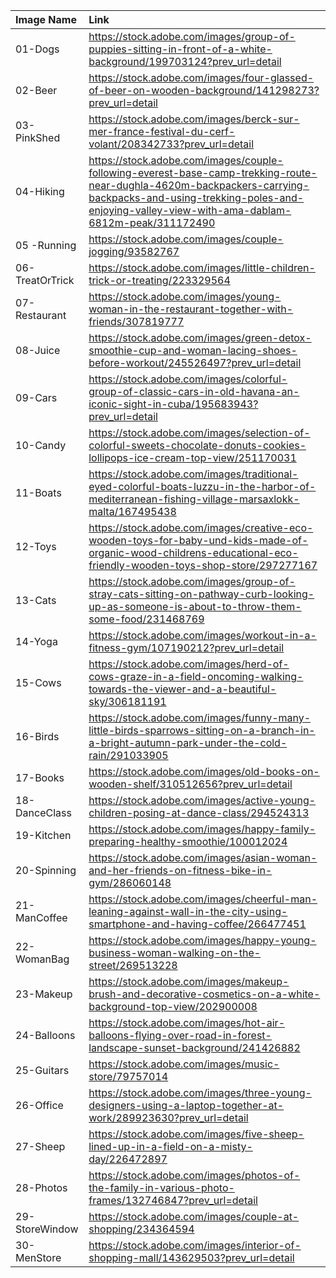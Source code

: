 | Image Name | Link |
| :-------------------- | :------------ |
| 01-Dogs | https://stock.adobe.com/images/group-of-puppies-sitting-in-front-of-a-white-background/199703124?prev_url=detail |
| 02-Beer | https://stock.adobe.com/images/four-glassed-of-beer-on-wooden-background/141298273?prev_url=detail |
| 03-PinkShed | https://stock.adobe.com/images/berck-sur-mer-france-festival-du-cerf-volant/208342733?prev_url=detail |
| 04-Hiking | https://stock.adobe.com/images/couple-following-everest-base-camp-trekking-route-near-dughla-4620m-backpackers-carrying-backpacks-and-using-trekking-poles-and-enjoying-valley-view-with-ama-dablam-6812m-peak/311172490 |
| 05 -Running | https://stock.adobe.com/images/couple-jogging/93582767 |
| 06-TreatOrTrick | https://stock.adobe.com/images/little-children-trick-or-treating/223329564 |
|07-Restaurant | https://stock.adobe.com/images/young-woman-in-the-restaurant-together-with-friends/307819777
| 08-Juice | https://stock.adobe.com/images/green-detox-smoothie-cup-and-woman-lacing-shoes-before-workout/245526497?prev_url=detail
| 09-Cars | https://stock.adobe.com/images/colorful-group-of-classic-cars-in-old-havana-an-iconic-sight-in-cuba/195683943?prev_url=detail
| 10-Candy | https://stock.adobe.com/images/selection-of-colorful-sweets-chocolate-donuts-cookies-lollipops-ice-cream-top-view/251170031
| 11-Boats | https://stock.adobe.com/images/traditional-eyed-colorful-boats-luzzu-in-the-harbor-of-mediterranean-fishing-village-marsaxlokk-malta/167495438
| 12-Toys | https://stock.adobe.com/images/creative-eco-wooden-toys-for-baby-und-kids-made-of-organic-wood-childrens-educational-eco-friendly-wooden-toys-shop-store/297277167
| 13-Cats | https://stock.adobe.com/images/group-of-stray-cats-sitting-on-pathway-curb-looking-up-as-someone-is-about-to-throw-them-some-food/231468769
| 14-Yoga | https://stock.adobe.com/images/workout-in-a-fitness-gym/107190212?prev_url=detail
| 15-Cows | https://stock.adobe.com/images/herd-of-cows-graze-in-a-field-oncoming-walking-towards-the-viewer-and-a-beautiful-sky/306181191
| 16-Birds | https://stock.adobe.com/images/funny-many-little-birds-sparrows-sitting-on-a-branch-in-a-bright-autumn-park-under-the-cold-rain/291033905
| 17-Books | https://stock.adobe.com/images/old-books-on-wooden-shelf/310512656?prev_url=detail
| 18-DanceClass | https://stock.adobe.com/images/active-young-children-posing-at-dance-class/294524313
| 19-Kitchen | https://stock.adobe.com/images/happy-family-preparing-healthy-smoothie/100012024
| 20-Spinning | https://stock.adobe.com/images/asian-woman-and-her-friends-on-fitness-bike-in-gym/286060148
| 21-ManCoffee | https://stock.adobe.com/images/cheerful-man-leaning-against-wall-in-the-city-using-smartphone-and-having-coffee/266477451
| 22-WomanBag | https://stock.adobe.com/images/happy-young-business-woman-walking-on-the-street/269513228
| 23-Makeup | https://stock.adobe.com/images/makeup-brush-and-decorative-cosmetics-on-a-white-background-top-view/202900008
| 24-Balloons | https://stock.adobe.com/images/hot-air-balloons-flying-over-road-in-forest-landscape-sunset-background/241426882
| 25-Guitars | https://stock.adobe.com/images/music-store/79757014
| 26-Office | https://stock.adobe.com/images/three-young-designers-using-a-laptop-together-at-work/289923630?prev_url=detail
| 27-Sheep | https://stock.adobe.com/images/five-sheep-lined-up-in-a-field-on-a-misty-day/226472897
| 28-Photos | https://stock.adobe.com/images/photos-of-the-family-in-various-photo-frames/132746847?prev_url=detail
| 29-StoreWindow | https://stock.adobe.com/images/couple-at-shopping/234364594
| 30-MenStore | https://stock.adobe.com/images/interior-of-shopping-mall/143629503?prev_url=detail

